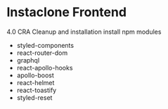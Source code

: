 # Instaclone Frontend

4.0 CRA Cleanup and installation
install npm modules
 - styled-components
 - react-router-dom
 - graphql
 - react-apollo-hooks
 - apollo-boost
 - react-helmet
 - react-toastify
 - styled-reset
